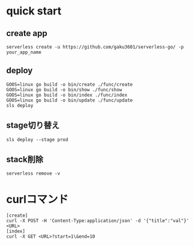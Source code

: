 # quick start
## create app

    serverless create -u https://github.com/gaku3601/serverless-go/ -p your_app_name

## deploy

    GOOS=linux go build -o bin/create ./func/create
    GOOS=linux go build -o bin/show ./func/show
    GOOS=linux go build -o bin/index ./func/index
    GOOS=linux go build -o bin/update ./func/update
    sls deploy

## stage切り替え

    sls deploy --stage prod

## stack削除

    serverless remove -v

# curlコマンド

    [create]
    curl -X POST -H 'Content-Type:application/json' -d '{"title":"val"}' <URL>
    [index]
    curl -X GET <URL>?start=1\&end=10
